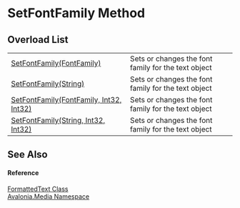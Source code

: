 # SetFontFamily Method


## Overload List
<table>
<tr>
<td><a href="M_Avalonia_Media_FormattedText_SetFontFamily_1">SetFontFamily(FontFamily)</a></td>
<td>Sets or changes the font family for the text object</td>
</tr>
<tr>
<td><a href="M_Avalonia_Media_FormattedText_SetFontFamily_3">SetFontFamily(String)</a></td>
<td>Sets or changes the font family for the text object</td>
</tr>
<tr>
<td><a href="M_Avalonia_Media_FormattedText_SetFontFamily">SetFontFamily(FontFamily, Int32, Int32)</a></td>
<td>Sets or changes the font family for the text object</td>
</tr>
<tr>
<td><a href="M_Avalonia_Media_FormattedText_SetFontFamily_2">SetFontFamily(String, Int32, Int32)</a></td>
<td>Sets or changes the font family for the text object</td>
</tr>
</table>

## See Also


#### Reference
<a href="T_Avalonia_Media_FormattedText">FormattedText Class</a>  
<a href="N_Avalonia_Media">Avalonia.Media Namespace</a>  

